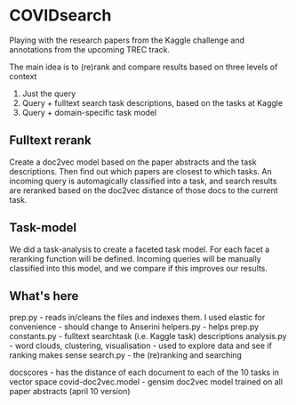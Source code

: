 # COVIDsearch
Playing with the research papers from the Kaggle challenge and annotations from the upcoming TREC track.

The main idea is to (re)rank and compare results based on three levels of context
1) Just the query
2) Query + fulltext search task descriptions, based on the tasks at Kaggle
3) Query + domain-specific task model

## Fulltext rerank
Create a doc2vec model based on the paper abstracts and the task descriptions. Then find out which papers are closest to which tasks.
An incoming query is automagically classified into a task, and search results are reranked based on the doc2vec distance of those docs
to the current task.

## Task-model
We did a task-analysis to create a faceted task model. For each facet a reranking function will be defined. Incoming queries will be
manually classified into this model, and we compare if this improves our results.

## What's here
prep.py - reads in/cleans the files and indexes them. I used elastic for convenience - should change to Anserini
helpers.py - helps prep.py
constants.py - fulltext searchtask (i.e. Kaggle task) descriptions
analysis.py - word clouds, clustering, visualisation - used to explore data and see if ranking makes sense
search.py - the (re)ranking and searching

docscores - has the distance of each document to each of the 10 tasks in vector space
covid-doc2vec.model - gensim doc2vec model trained on all paper abstracts (april 10 version)
